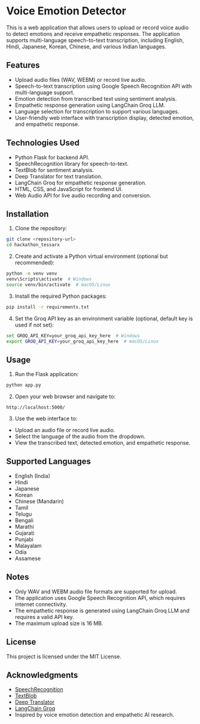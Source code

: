 # Voice Emotion Detector

This is a web application that allows users to upload or record voice audio to detect emotions and receive empathetic responses. The application supports multi-language speech-to-text transcription, including English, Hindi, Japanese, Korean, Chinese, and various Indian languages.

## Features

- Upload audio files (WAV, WEBM) or record live audio.
- Speech-to-text transcription using Google Speech Recognition API with multi-language support.
- Emotion detection from transcribed text using sentiment analysis.
- Empathetic response generation using LangChain Groq LLM.
- Language selection for transcription to support various languages.
- User-friendly web interface with transcription display, detected emotion, and empathetic response.

## Technologies Used

- Python Flask for backend API.
- SpeechRecognition library for speech-to-text.
- TextBlob for sentiment analysis.
- Deep Translator for text translation.
- LangChain Groq for empathetic response generation.
- HTML, CSS, and JavaScript for frontend UI.
- Web Audio API for live audio recording and conversion.

## Installation

1. Clone the repository:

```bash
git clone <repository-url>
cd hackathon_tessarx
```

2. Create and activate a Python virtual environment (optional but recommended):

```bash
python -m venv venv
venv\Scripts\activate  # Windows
source venv/bin/activate  # macOS/Linux
```

3. Install the required Python packages:

```bash
pip install -r requirements.txt
```

4. Set the Groq API key as an environment variable (optional, default key is used if not set):

```bash
set GROQ_API_KEY=your_groq_api_key_here  # Windows
export GROQ_API_KEY=your_groq_api_key_here  # macOS/Linux
```

## Usage

1. Run the Flask application:

```bash
python app.py
```

2. Open your web browser and navigate to:

```
http://localhost:5000/
```

3. Use the web interface to:

- Upload an audio file or record live audio.
- Select the language of the audio from the dropdown.
- View the transcribed text, detected emotion, and empathetic response.

## Supported Languages

- English (India)
- Hindi
- Japanese
- Korean
- Chinese (Mandarin)
- Tamil
- Telugu
- Bengali
- Marathi
- Gujarati
- Punjabi
- Malayalam
- Odia
- Assamese

## Notes

- Only WAV and WEBM audio file formats are supported for upload.
- The application uses Google Speech Recognition API, which requires internet connectivity.
- The empathetic response is generated using LangChain Groq LLM and requires a valid API key.
- The maximum upload size is 16 MB.

## License

This project is licensed under the MIT License.

## Acknowledgments

- [SpeechRecognition](https://pypi.org/project/SpeechRecognition/)
- [TextBlob](https://textblob.readthedocs.io/en/dev/)
- [Deep Translator](https://github.com/nidhaloff/deep-translator)
- [LangChain Groq](https://github.com/groq-ai/langchain-groq)
- Inspired by voice emotion detection and empathetic AI research.
